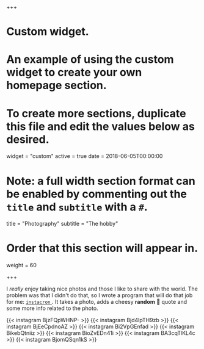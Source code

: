 +++
# Custom widget.
# An example of using the custom widget to create your own homepage section.
# To create more sections, duplicate this file and edit the values below as desired.
widget = "custom"
active = true
date = 2018-06-05T00:00:00

# Note: a full width section format can be enabled by commenting out the `title` and `subtitle` with a `#`.
title = "Photography"
subtitle = "The hobby"

# Order that this section will appear in.
weight = 60

+++

I *really* enjoy taking nice photos and those I like to share with the world. The problem was that I didn't do that, so I wrote a program that will do that job for me: [`instacron` <em class="fa fa-github"> </em>](https://github.com/basnijholt/instacron). It takes a photo, adds a cheesy **random** :cheese: quote and some more info related to the photo.

{{< instagram BjzFQpWHNP- >}}
{{< instagram Bjd4lpTH9zb >}}
{{< instagram BjEeCpdnoAZ >}}
{{< instagram Bi2VpGEnfad >}}
{{< instagram BikebQtniiz >}}
{{< instagram BioZvEDn41i >}}
{{< instagram BA3cqTlKL4c >}}
{{< instagram BjomQSqn1kS >}}
